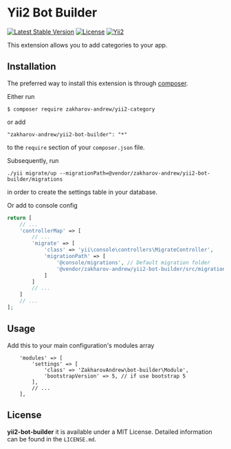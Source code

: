 # Yii2 Bot Builder

[![Latest Stable Version](https://poser.pugx.org/zakharov-andrew/yii2-bot-builder/v/stable)](https://packagist.org/packages/zakharov-andrew/yii2-bot-builder)
[![License](https://poser.pugx.org/zakharov-andrew/yii2-bot-builder/license)](https://packagist.org/packages/zakharov-andrew/yii2-bot-builder)
[![Yii2](https://img.shields.io/badge/Powered_by-Yii_Framework-green.svg?style=flat)](http://www.yiiframework.com/)

This extension allows you to add categories to your app.

## Installation

The preferred way to install this extension is through [composer](http://getcomposer.org/download/).

Either run

```
$ composer require zakharov-andrew/yii2-category
```
or add

```
"zakharov-andrew/yii2-bot-builder": "*"
```

to the ```require``` section of your ```composer.json``` file.

Subsequently, run

```
./yii migrate/up --migrationPath=@vendor/zakharov-andrew/yii2-bot-builder/migrations
```

in order to create the settings table in your database.

Or add to console config

```php
return [
    // ...
    'controllerMap' => [
        // ...
        'migrate' => [
            'class' => 'yii\console\controllers\MigrateController',
            'migrationPath' => [
                '@console/migrations', // Default migration folder
                '@vendor/zakharov-andrew/yii2-bot-builder/src/migrations'
            ]
        ]
        // ...
    ]
    // ...
];
```

## Usage

Add this to your main configuration's modules array

```
    'modules' => [
        'settings' => [
            'class' => 'ZakharovAndrew\bot-builder\Module',
            'bootstrapVersion' => 5, // if use bootstrap 5
        ],
        // ...
    ],
```

## License

**yii2-bot-builder** it is available under a MIT License. Detailed information can be found in the `LICENSE.md`. 
